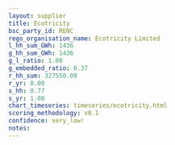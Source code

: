 ```yaml
---
layout: supplier
title: Ecotricity
bsc_party_id: RENC
rego_organisation_name: Ecotricity Limited
l_hh_sum_GWh: 1436
g_hh_sum_GWh: 1436
g_l_ratio: 1.00
g_embedded_ratio: 0.37
r_hh_sum: 327550.09
r_yr: 0.00
s_hh: 0.77
s_yr: 1.00
chart_timeseries: timeseries/ecotricity.html
scoring_methodology: v0.1
confidence: very_low!
notes: 
---
```

